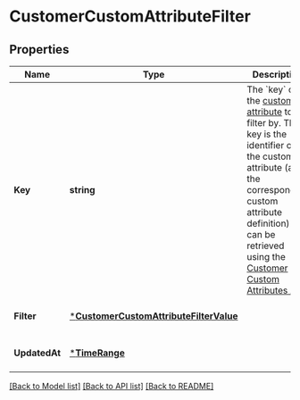 # CustomerCustomAttributeFilter

## Properties
Name | Type | Description | Notes
------------ | ------------- | ------------- | -------------
**Key** | **string** | The &#x60;key&#x60; of the [custom attribute](https://developer.squareup.com/reference/square_2024-01-18/objects/CustomAttribute) to filter by. The key is the identifier of the custom attribute (and the corresponding custom attribute definition) and can be retrieved using the [Customer Custom Attributes API](https://developer.squareup.com/reference/square_2024-01-18/customer-custom-attributes-api). | [default to null]
**Filter** | [***CustomerCustomAttributeFilterValue**](CustomerCustomAttributeFilterValue.md) |  | [optional] [default to null]
**UpdatedAt** | [***TimeRange**](TimeRange.md) |  | [optional] [default to null]

[[Back to Model list]](../README.md#documentation-for-models) [[Back to API list]](../README.md#documentation-for-api-endpoints) [[Back to README]](../README.md)

